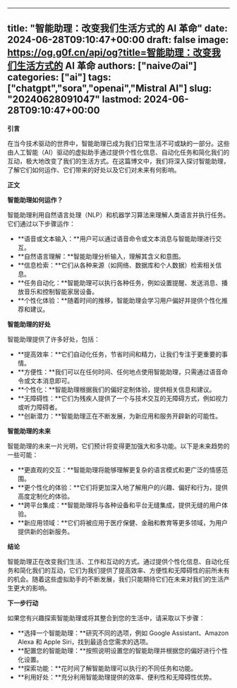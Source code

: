 
---
title: "智能助理：改变我们生活方式的 AI 革命"
date: 2024-06-28T09:10:47+00:00
draft: false
image: https://og.g0f.cn/api/og?title=智能助理：改变我们生活方式的 AI 革命
authors: ["naiveのai"]
categories: ["ai"]
tags: ["chatgpt","sora","openai","Mistral AI"]
slug: "20240628091047"
lastmod: 2024-06-28T09:10:47+00:00
---
**引言**

在当今技术驱动的世界中，智能助理已成为我们日常生活不可或缺的一部分。这些由人工智能（AI）驱动的虚拟助手通过提供个性化信息、自动化任务和简化我们的互动，极大地改变了我们的生活方式。在这篇博文中，我们将深入探讨智能助理，了解它们如何运作、它们带来的好处以及它们对未来有何影响。

**正文**

**智能助理如何运作？**

智能助理利用自然语言处理（NLP）和机器学习算法来理解人类语言并执行任务。它们通过以下步骤运作：

* **语音或文本输入：**用户可以通过语音命令或文本消息与智能助理进行交互。
* **自然语言理解：**智能助理分析输入，理解其含义和意图。
* **信息检索：**它们从各种来源（如网络、数据库和个人数据）检索相关信息。
* **任务自动化：**智能助理可以执行各种任务，例如设置提醒、发送消息、播放音乐和控制智能家居设备。
* **个性化体验：**随着时间的推移，智能助理会学习用户偏好并提供个性化推荐和建议。

**智能助理的好处**

智能助理提供了许多好处，包括：

* **提高效率：**它们自动化任务，节省时间和精力，让我们专注于更重要的事情。
* **方便性：**我们可以在任何时间、任何地点使用智能助理，只需通过语音命令或文本消息即可。
* **个性化：**智能助理根据我们的偏好定制体验，提供相关信息和建议。
* **无障碍性：**它们为残疾人提供了一个与技术交互的无障碍方式，例如视力或听力障碍者。
* **创新潜力：**智能助理正在不断发展，为新应用和服务开辟新的可能性。

**智能助理的未来**

智能助理的未来一片光明，它们预计将变得更加强大和多功能。以下是未来趋势的一些可能：

* **更直观的交互：**智能助理将能够理解更复杂的语言模式和更广泛的情感范围。
* **更个性化的体验：**它们将更加深入地了解用户的兴趣、偏好和行为，提供高度定制化的体验。
* **跨平台集成：**智能助理将与各种设备和平台无缝集成，提供无缝的用户体验。
* **新应用领域：**它们将被应用于医疗保健、金融和教育等更多领域，为用户提供新的创新服务。

**结论**

智能助理正在改变我们生活、工作和互动的方式。通过提供个性化信息、自动化任务和简化我们的互动，它们为我们提供了提高效率、方便性和无障碍性的前所未有的机会。随着这些虚拟助手的不断发展，我们只能期待它们在未来对我们的生活产生更大的影响。

**下一步行动**

如果您有兴趣探索智能助理或将其整合到您的生活中，请采取以下步骤：

* **选择一个智能助理：**研究不同的选项，例如 Google Assistant、Amazon Alexa 和 Apple Siri，找到最适合您需求的选项。
* **配置您的智能助理：**按照说明设置您的智能助理并根据您的偏好进行个性化设置。
* **探索功能：**花时间了解智能助理可以执行的不同任务和功能。
* **利用好处：**充分利用智能助理提供的效率、便利性和无障碍性优势。